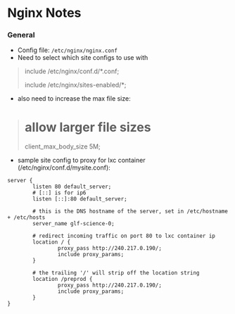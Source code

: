 # Nginx Notes

### General
- Config file: `/etc/nginx/nginx.conf`
- Need to select which site configs to use with
> include /etc/nginx/conf.d/*.conf; 
> 
> include /etc/nginx/sites-enabled/*;

- also need to increase the max file size:
> # allow larger file sizes
> client_max_body_size 5M;
  

- sample site config to proxy for lxc container (/etc/nginx/conf.d/mysite.conf):
```
server {
        listen 80 default_server; 
        # [::] is for ip6
        listen [::]:80 default_server; 

        # this is the DNS hostname of the server, set in /etc/hostname + /etc/hosts
        server_name glf-science-0;

        # redirect incoming traffic on port 80 to lxc container ip
        location / {
                proxy_pass http://240.217.0.190/;
                include proxy_params;
        }
        
        # the trailing '/' will strip off the location string
        location /preprod {
                proxy_pass http://240.217.0.190/;
                include proxy_params;
        }
}
```
  


